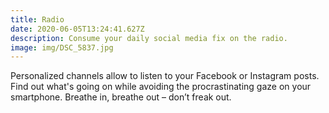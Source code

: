 ```yaml
---
title: Radio
date: 2020-06-05T13:24:41.627Z
description: Consume your daily social media fix on the radio.
image: img/DSC_5837.jpg
---
```

 Personalized channels allow to listen to your Facebook or Instagram posts. Find out what's going on while avoiding the procrastinating gaze on your smartphone. Breathe in, breathe out – don’t freak out.